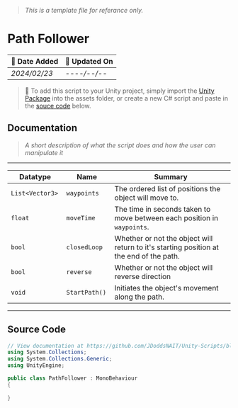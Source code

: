 > *This is a template file for referance only.*
# Path Follower

| 📆 Date Added | 📆 Updated On |
|-|-|
|*2024/02/23*|*----/--/--*|

> :paperclip: To add this script to your Unity project, simply import the [Unity Package](./) into the assets folder, or create a new C# script and paste in the [souce code](./specs.md#source-code) below.

## Documentation
> *A short description of what the script does and how the user can manipulate it*
---
| Datatype | Name | Summary |
|-|-|-|
| `List<Vector3> ` | `waypoints ` | The ordered list of positions the object will move to. |
| `float ` | `moveTime ` | The time in seconds taken to move between each position in `waypoints`. |
| `bool ` | `closedLoop ` | Whether or not the object will return to it's starting position at the end of the path. |
| `bool ` | `reverse ` | Whether or not the object will reverse direction |
| `void ` | `StartPath() ` | Initiates the object's movement along the path. |

---
## Source Code
``` cs
// View documentation at https://github.com/JDoddsNAIT/Unity-Scripts/blob/main/Scripts/Path-Follower/specs.md
using System.Collections;
using System.Collections.Generic;
using UnityEngine;

public class PathFollower : MonoBehaviour
{
    
}
```